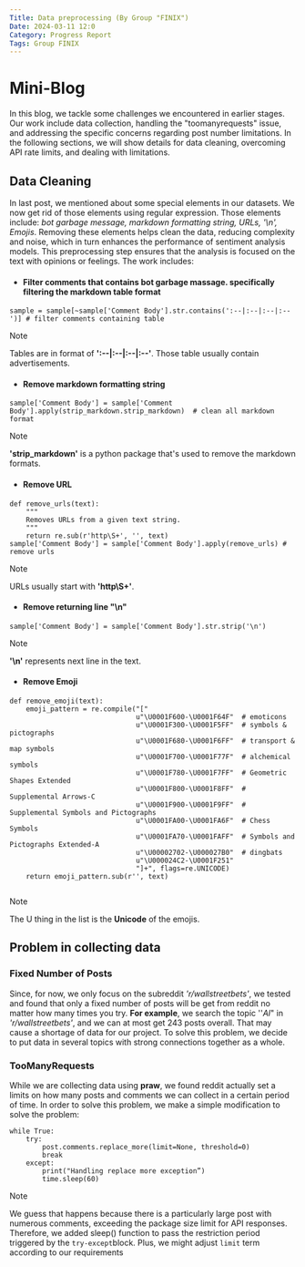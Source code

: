```yaml
---
Title: Data preprocessing (By Group "FINIX")
Date: 2024-03-11 12:0
Category: Progress Report
Tags: Group FINIX
---
```


# Mini-Blog

In this blog, we tackle some challenges we encountered in earlier stages. Our work include data collection, handling the "toomanyrequests" issue, and addressing the specific concerns regarding post number limitations. In the following sections, we will show details for data cleaning, overcoming API rate limits, and dealing with limitations.

## Data Cleaning

In last post, we mentioned about some special elements in our datasets. We now get rid of those elements using regular expression. Those elements include: *bot garbage message, markdown formatting string, URLs, '\n', Emojis*. Removing these elements helps clean the data, reducing complexity and noise, which in turn enhances the performance of sentiment analysis models. This preprocessing step ensures that the analysis is focused on the text with opinions or feelings. The work includes:

- #### Filter comments that contains bot garbage massage. specifically filtering the markdown table format

```
sample = sample[~sample['Comment Body'].str.contains(':--|:--|:--|:--')] # filter comments containing table
```

> [!NOTE]
>
> Tables are in format of **':--|:--|:--|:--'**. Those table usually contain advertisements. 

- #### Remove markdown formatting string

```
sample['Comment Body'] = sample['Comment Body'].apply(strip_markdown.strip_markdown)  # clean all markdown format
```

> [!NOTE]
>
> **'strip_markdown'** is a python package that's used to remove the markdown formats.

- #### Remove URL

```
def remove_urls(text):
    """
    Removes URLs from a given text string.
    """
    return re.sub(r'http\S+', '', text)
sample['Comment Body'] = sample['Comment Body'].apply(remove_urls) # remove urls
```

> [!NOTE]
>
> URLs usually start with **'http\S+'**. 

- #### Remove returning line "\n"

```
sample['Comment Body'] = sample['Comment Body'].str.strip('\n')
```

> [!NOTE]
>
> **'\n'** represents next line in the text.

- #### Remove Emoji

```
def remove_emoji(text):
    emoji_pattern = re.compile("["
                               u"\U0001F600-\U0001F64F"  # emoticons
                               u"\U0001F300-\U0001F5FF"  # symbols & pictographs
                               u"\U0001F680-\U0001F6FF"  # transport & map symbols
                               u"\U0001F700-\U0001F77F"  # alchemical symbols
                               u"\U0001F780-\U0001F7FF"  # Geometric Shapes Extended
                               u"\U0001F800-\U0001F8FF"  # Supplemental Arrows-C
                               u"\U0001F900-\U0001F9FF"  # Supplemental Symbols and Pictographs
                               u"\U0001FA00-\U0001FA6F"  # Chess Symbols
                               u"\U0001FA70-\U0001FAFF"  # Symbols and Pictographs Extended-A
                               u"\U00002702-\U000027B0"  # dingbats
                               u"\U000024C2-\U0001F251" 
                               "]+", flags=re.UNICODE)
    return emoji_pattern.sub(r'', text)
    

```

> [!NOTE]
>
> The U thing in the list is the **Unicode** of the emojis.

## Problem in collecting data

### Fixed Number of Posts

Since, for now, we only focus on the subreddit *'r/wallstreetbets'*, we tested and found that only a fixed number of posts will be get from reddit no matter how many times you try. **For example**, we search the topic ''*AI*" in *'r/wallstreetbets'*, and we can at most get 243 posts overall. That may cause a shortage of data for our project. To solve this problem, we decide to put data in several topics with strong connections together as a whole.

### TooManyRequests

While we are collecting data using **praw**, we found reddit actually set a limits on how many posts and comments we can collect in a certain period of time.  In order to solve this problem, we make a simple modification to solve the problem:

```
while True:
	try:
        post.comments.replace_more(limit=None, threshold=0)
        break
	except:
        print("Handling replace more exception”)
        time.sleep(60)
```

> [!NOTE]
>
> We guess that happens because there is a particularly large post with numerous comments, exceeding the package size limit for API responses. Therefore, we added sleep() function to pass the restriction period triggered by the `try-except`block.  Plus, we might adjust `limit` term according to our requirements



